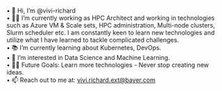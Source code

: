 •	👋 Hi, I’m @vivi-richard \
•	👨‍💻 I’m currently working as HPC Architect and working in technologies such as Azure VM & Scale sets, HPC administration, Multi-node clusters, Slurm scheduler etc. I am constantly keen to learn new technologies and utilize what I have learned to tackle complicated challenges. \
•	📚 I’m currently learning about Kubernetes, DevOps. \
•	👀 I’m interested in Data Science and Machine Learning. \
•	💪🏼 Future Goals: Learn more technologies - Never stop creating new ideas. \
•	📫 Reach out to me at: vivi.richard.ext@bayer.com

<!---
vivi-richard/vivi-richard is a ✨ special ✨ repository because its `README.md` (this file) appears on your GitHub profile.
You can click the Preview link to take a look at your changes.
--->

